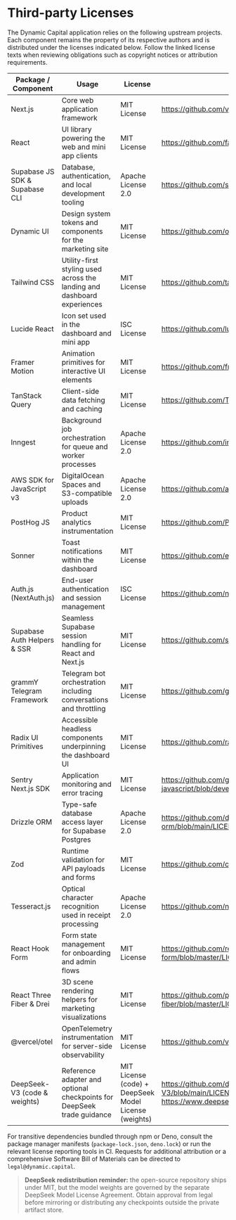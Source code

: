 # Third-party Licenses

The Dynamic Capital application relies on the following upstream projects. Each
component remains the property of its respective authors and is distributed
under the licenses indicated below. Follow the linked license texts when
reviewing obligations such as copyright notices or attribution requirements.

| Package / Component            | Usage                                                                   | License                                               | Reference                                                                                                   |
| ------------------------------ | ----------------------------------------------------------------------- | ----------------------------------------------------- | ----------------------------------------------------------------------------------------------------------- |
| Next.js                        | Core web application framework                                          | MIT License                                           | https://github.com/vercel/next.js/blob/canary/license.md                                                    |
| React                          | UI library powering the web and mini app clients                        | MIT License                                           | https://github.com/facebook/react/blob/main/LICENSE                                                         |
| Supabase JS SDK & Supabase CLI | Database, authentication, and local development tooling                 | Apache License 2.0                                    | https://github.com/supabase/supabase/blob/master/LICENSE                                                    |
| Dynamic UI                     | Design system tokens and components for the marketing site              | MIT License                                           | https://github.com/once-ui/once-ui/blob/main/LICENSE                                                        |
| Tailwind CSS                   | Utility-first styling used across the landing and dashboard experiences | MIT License                                           | https://github.com/tailwindlabs/tailwindcss/blob/master/LICENSE                                             |
| Lucide React                   | Icon set used in the dashboard and mini app                             | ISC License                                           | https://github.com/lucide-icons/lucide/blob/main/LICENSE                                                    |
| Framer Motion                  | Animation primitives for interactive UI elements                        | MIT License                                           | https://github.com/framer/motion/blob/main/LICENSE                                                          |
| TanStack Query                 | Client-side data fetching and caching                                   | MIT License                                           | https://github.com/TanStack/query/blob/main/LICENSE                                                         |
| Inngest                        | Background job orchestration for queue and worker processes             | Apache License 2.0                                    | https://github.com/inngest/inngest-js/blob/main/LICENSE                                                     |
| AWS SDK for JavaScript v3      | DigitalOcean Spaces and S3-compatible uploads                           | Apache License 2.0                                    | https://github.com/aws/aws-sdk-js-v3/blob/main/LICENSE                                                      |
| PostHog JS                     | Product analytics instrumentation                                       | MIT License                                           | https://github.com/PostHog/posthog-js/blob/master/LICENSE                                                   |
| Sonner                         | Toast notifications within the dashboard                                | MIT License                                           | https://github.com/emilkowalski/sonner/blob/main/LICENSE                                                    |
| Auth.js (NextAuth.js)          | End-user authentication and session management                          | ISC License                                           | https://github.com/nextauthjs/next-auth/blob/main/LICENSE                                                   |
| Supabase Auth Helpers & SSR    | Seamless Supabase session handling for React and Next.js                | MIT License                                           | https://github.com/supabase/auth-helpers/blob/main/LICENSE                                                  |
| grammY Telegram Framework      | Telegram bot orchestration including conversations and throttling       | MIT License                                           | https://github.com/grammyjs/grammY/blob/main/LICENSE                                                        |
| Radix UI Primitives            | Accessible headless components underpinning the dashboard UI            | MIT License                                           | https://github.com/radix-ui/primitives/blob/main/LICENSE                                                    |
| Sentry Next.js SDK             | Application monitoring and error tracing                                | MIT License                                           | https://github.com/getsentry/sentry-javascript/blob/develop/LICENSE                                         |
| Drizzle ORM                    | Type-safe database access layer for Supabase Postgres                   | Apache License 2.0                                    | https://github.com/drizzle-team/drizzle-orm/blob/main/LICENSE                                               |
| Zod                            | Runtime validation for API payloads and forms                           | MIT License                                           | https://github.com/colinhacks/zod/blob/master/LICENSE                                                       |
| Tesseract.js                   | Optical character recognition used in receipt processing                | Apache License 2.0                                    | https://github.com/naptha/tesseract.js/blob/master/LICENSE                                                  |
| React Hook Form                | Form state management for onboarding and admin flows                    | MIT License                                           | https://github.com/react-hook-form/react-hook-form/blob/master/LICENSE                                      |
| React Three Fiber & Drei       | 3D scene rendering helpers for marketing visualizations                 | MIT License                                           | https://github.com/pmndrs/react-three-fiber/blob/master/LICENSE                                             |
| @vercel/otel                   | OpenTelemetry instrumentation for server-side observability             | MIT License                                           | https://github.com/vercel/otel/blob/main/LICENSE                                                            |
| DeepSeek-V3 (code & weights)   | Reference adapter and optional checkpoints for DeepSeek trade guidance  | MIT License (code) + DeepSeek Model License (weights) | https://github.com/deepseek-ai/DeepSeek-V3/blob/main/LICENSE (code), https://www.deepseek.com/model-license |

For transitive dependencies bundled through npm or Deno, consult the package
manager manifests (`package-lock.json`, `deno.lock`) or run the relevant license
reporting tools in CI. Requests for additional attribution or a comprehensive
Software Bill of Materials can be directed to `legal@dynamic.capital`.

> **DeepSeek redistribution reminder:** the open-source repository ships under
> MIT, but the model weights are governed by the separate DeepSeek Model License
> Agreement. Obtain approval from legal before mirroring or distributing any
> checkpoints outside the private artifact store.
